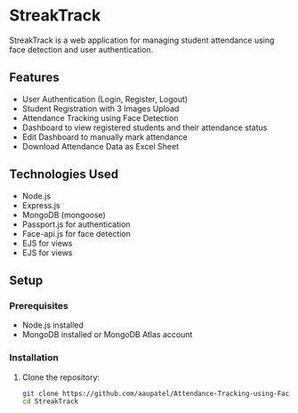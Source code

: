 # StreakTrack

StreakTrack is a web application for managing student attendance using face detection and user authentication.

## Features

- User Authentication (Login, Register, Logout)
- Student Registration with 3 Images Upload
- Attendance Tracking using Face Detection
- Dashboard to view registered students and their attendance status
- Edit Dashboard to manually mark attendance
- Download Attendance Data as Excel Sheet

## Technologies Used

- Node.js
- Express.js
- MongoDB (mongoose)
- Passport.js for authentication
- Face-api.js for face detection
- EJS for views
- EJS for views

## Setup

### Prerequisites

- Node.js installed
- MongoDB installed or MongoDB Atlas account

### Installation

1. Clone the repository:
   ```bash
   git clone https://github.com/aaupatel/Attendance-Tracking-using-Face-Recognition
   cd StreakTrack

